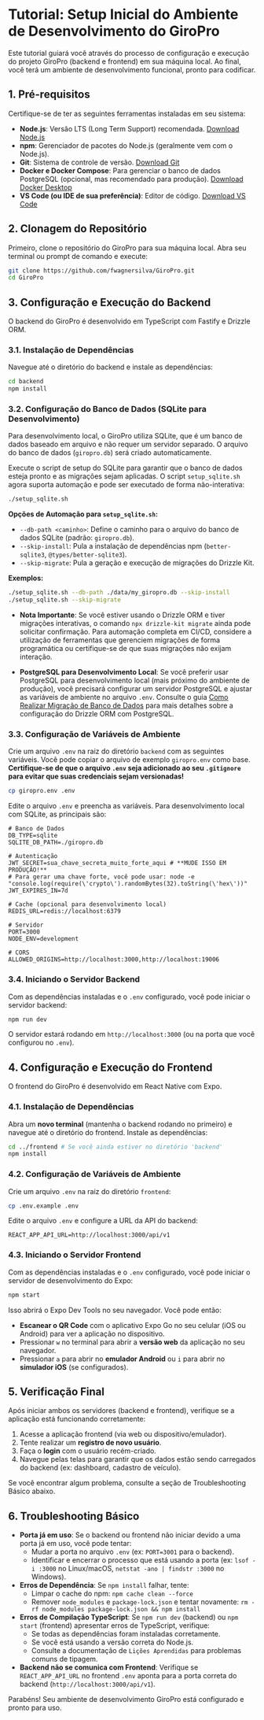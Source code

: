 # Tutorial: Setup Inicial do Ambiente de Desenvolvimento do GiroPro

Este tutorial guiará você através do processo de configuração e execução do projeto GiroPro (backend e frontend) em sua máquina local. Ao final, você terá um ambiente de desenvolvimento funcional, pronto para codificar.

## 1. Pré-requisitos

Certifique-se de ter as seguintes ferramentas instaladas em seu sistema:

*   **Node.js**: Versão LTS (Long Term Support) recomendada. [Download Node.js](https://nodejs.org/en/download/)
*   **npm**: Gerenciador de pacotes do Node.js (geralmente vem com o Node.js).
*   **Git**: Sistema de controle de versão. [Download Git](https://git-scm.com/downloads)
*   **Docker e Docker Compose**: Para gerenciar o banco de dados PostgreSQL (opcional, mas recomendado para produção). [Download Docker Desktop](https://www.docker.com/products/docker-desktop/)
*   **VS Code (ou IDE de sua preferência)**: Editor de código. [Download VS Code](https://code.visualstudio.com/)

## 2. Clonagem do Repositório

Primeiro, clone o repositório do GiroPro para sua máquina local. Abra seu terminal ou prompt de comando e execute:

```bash
git clone https://github.com/fwagnersilva/GiroPro.git
cd GiroPro
```

## 3. Configuração e Execução do Backend

O backend do GiroPro é desenvolvido em TypeScript com Fastify e Drizzle ORM.

### 3.1. Instalação de Dependências

Navegue até o diretório do backend e instale as dependências:

```bash
cd backend
npm install
```

### 3.2. Configuração do Banco de Dados (SQLite para Desenvolvimento)

Para desenvolvimento local, o GiroPro utiliza SQLite, que é um banco de dados baseado em arquivo e não requer um servidor separado. O arquivo do banco de dados (`giropro.db`) será criado automaticamente.

Execute o script de setup do SQLite para garantir que o banco de dados esteja pronto e as migrações sejam aplicadas. O script `setup_sqlite.sh` agora suporta automação e pode ser executado de forma não-interativa:

```bash
./setup_sqlite.sh
```

**Opções de Automação para `setup_sqlite.sh`:**

*   `--db-path <caminho>`: Define o caminho para o arquivo do banco de dados SQLite (padrão: `giropro.db`).
*   `--skip-install`: Pula a instalação de dependências npm (`better-sqlite3`, `@types/better-sqlite3`).
*   `--skip-migrate`: Pula a geração e execução de migrações do Drizzle Kit.

**Exemplos:**

```bash
./setup_sqlite.sh --db-path ./data/my_giropro.db --skip-install
./setup_sqlite.sh --skip-migrate
```

*   **Nota Importante**: Se você estiver usando o Drizzle ORM e tiver migrações interativas, o comando `npx drizzle-kit migrate` ainda pode solicitar confirmação. Para automação completa em CI/CD, considere a utilização de ferramentas que gerenciem migrações de forma programática ou certifique-se de que suas migrações não exijam interação.

*   **PostgreSQL para Desenvolvimento Local**: Se você preferir usar PostgreSQL para desenvolvimento local (mais próximo do ambiente de produção), você precisará configurar um servidor PostgreSQL e ajustar as variáveis de ambiente no arquivo `.env`. Consulte o guia [Como Realizar Migração de Banco de Dados](docs/02_guias_como_fazer/02_como_realizar_migracao_banco_dados.md) para mais detalhes sobre a configuração do Drizzle ORM com PostgreSQL.

### 3.3. Configuração de Variáveis de Ambiente

Crie um arquivo `.env` na raiz do diretório `backend` com as seguintes variáveis. Você pode copiar o arquivo de exemplo `giropro.env` como base. **Certifique-se de que o arquivo `.env` seja adicionado ao seu `.gitignore` para evitar que suas credenciais sejam versionadas!**

```bash
cp giropro.env .env
```

Edite o arquivo `.env` e preencha as variáveis. Para desenvolvimento local com SQLite, as principais são:

```dotenv
# Banco de Dados
DB_TYPE=sqlite
SQLITE_DB_PATH=./giropro.db

# Autenticação
JWT_SECRET=sua_chave_secreta_muito_forte_aqui # **MUDE ISSO EM PRODUÇÃO!**
# Para gerar uma chave forte, você pode usar: node -e "console.log(require(\'crypto\').randomBytes(32).toString(\'hex\'))"
JWT_EXPIRES_IN=7d

# Cache (opcional para desenvolvimento local)
REDIS_URL=redis://localhost:6379

# Servidor
PORT=3000
NODE_ENV=development

# CORS
ALLOWED_ORIGINS=http://localhost:3000,http://localhost:19006
```

### 3.4. Iniciando o Servidor Backend

Com as dependências instaladas e o `.env` configurado, você pode iniciar o servidor backend:

```bash
npm run dev
```

O servidor estará rodando em `http://localhost:3000` (ou na porta que você configurou no `.env`).

## 4. Configuração e Execução do Frontend

O frontend do GiroPro é desenvolvido em React Native com Expo.

### 4.1. Instalação de Dependências

Abra um **novo terminal** (mantenha o backend rodando no primeiro) e navegue até o diretório do frontend. Instale as dependências:

```bash
cd ../frontend # Se você ainda estiver no diretório 'backend'
npm install
```

### 4.2. Configuração de Variáveis de Ambiente

Crie um arquivo `.env` na raiz do diretório `frontend`:

```bash
cp .env.example .env
```

Edite o arquivo `.env` e configure a URL da API do backend:

```dotenv
REACT_APP_API_URL=http://localhost:3000/api/v1
```

### 4.3. Iniciando o Servidor Frontend

Com as dependências instaladas e o `.env` configurado, você pode iniciar o servidor de desenvolvimento do Expo:

```bash
npm start
```

Isso abrirá o Expo Dev Tools no seu navegador. Você pode então:

*   **Escanear o QR Code** com o aplicativo Expo Go no seu celular (iOS ou Android) para ver a aplicação no dispositivo.
*   Pressionar `w` no terminal para abrir a **versão web** da aplicação no seu navegador.
*   Pressionar `a` para abrir no **emulador Android** ou `i` para abrir no **simulador iOS** (se configurados).

## 5. Verificação Final

Após iniciar ambos os servidores (backend e frontend), verifique se a aplicação está funcionando corretamente:

1.  Acesse a aplicação frontend (via web ou dispositivo/emulador).
2.  Tente realizar um **registro de novo usuário**.
3.  Faça o **login** com o usuário recém-criado.
4.  Navegue pelas telas para garantir que os dados estão sendo carregados do backend (ex: dashboard, cadastro de veículo).

Se você encontrar algum problema, consulte a seção de Troubleshooting Básico abaixo.

## 6. Troubleshooting Básico

*   **Porta já em uso**: Se o backend ou frontend não iniciar devido a uma porta já em uso, você pode tentar:
    *   Mudar a porta no arquivo `.env` (ex: `PORT=3001` para o backend).
    *   Identificar e encerrar o processo que está usando a porta (ex: `lsof -i :3000` no Linux/macOS, `netstat -ano | findstr :3000` no Windows).
*   **Erros de Dependência**: Se `npm install` falhar, tente:
    *   Limpar o cache do npm: `npm cache clean --force`
    *   Remover `node_modules` e `package-lock.json` e tentar novamente: `rm -rf node_modules package-lock.json && npm install`
*   **Erros de Compilação TypeScript**: Se `npm run dev` (backend) ou `npm start` (frontend) apresentar erros de TypeScript, verifique:
    *   Se todas as dependências foram instaladas corretamente.
    *   Se você está usando a versão correta do Node.js.
    *   Consulte a documentação de `Lições Aprendidas` para problemas comuns de tipagem.
*   **Backend não se comunica com Frontend**: Verifique se `REACT_APP_API_URL` no frontend `.env` aponta para a porta correta do backend (`http://localhost:3000/api/v1`).

Parabéns! Seu ambiente de desenvolvimento GiroPro está configurado e pronto para uso.

